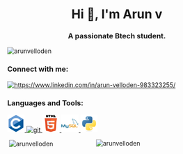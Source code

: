 <h1 align="center">Hi 👋, I'm Arun v</h1>
<h3 align="center">A passionate Btech student.</h3>

<p align="left"> <img src="https://komarev.com/ghpvc/?username=arunvelloden&label=Profile%20views&color=0e75b6&style=flat" alt="arunvelloden" /> </p>
<h3 align="left">Connect with me:</h3>
<p align="left">
<a href="https://linkedin.com/in/https://www.linkedin.com/in/arun-velloden-983323255/" target="blank"><img align="center" src="https://raw.githubusercontent.com/rahuldkjain/github-profile-readme-generator/master/src/images/icons/Social/linked-in-alt.svg" alt="https://www.linkedin.com/in/arun-velloden-983323255/" height="30" width="40" /></a>

  
</p>

<h3 align="left">Languages and Tools:
  
</h3>
<p align="left"> <a href="https://www.cprogramming.com/" target="_blank" rel="noreferrer"> <img src="https://raw.githubusercontent.com/devicons/devicon/master/icons/c/c-original.svg" alt="c" width="40" height="40"/> </a> <a href="https://git-scm.com/" target="_blank" rel="noreferrer"> <img src="https://www.vectorlogo.zone/logos/git-scm/git-scm-icon.svg" alt="git" width="40" height="40"/> </a> <a href="https://www.w3.org/html/" target="_blank" rel="noreferrer"> <img src="https://raw.githubusercontent.com/devicons/devicon/master/icons/html5/html5-original-wordmark.svg" alt="html5" width="40" height="40"/> </a> <a href="https://www.mysql.com/" target="_blank" rel="noreferrer"> <img src="https://raw.githubusercontent.com/devicons/devicon/master/icons/mysql/mysql-original-wordmark.svg" alt="mysql" width="40" height="40"/> </a> <a href="https://www.python.org" target="_blank" rel="noreferrer"> <img src="https://raw.githubusercontent.com/devicons/devicon/master/icons/python/python-original.svg" alt="python" width="40" height="40"/> </a> </p>
<img align="right" width="300"src="https://c.tenor.com/s6eHxBGHvlIAAAAd/tenor.gif" alt="arunvelloden" />

<p>&nbsp;<img align="center" src="https://github-readme-stats.vercel.app/api?username=arunvelloden&show_icons=true&locale=en" alt="arunvelloden" /></p>
